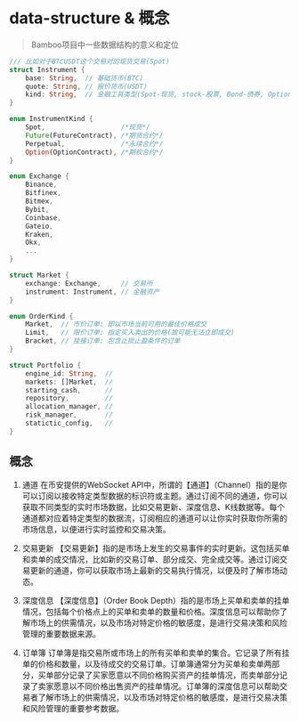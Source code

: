 # data-structure & 概念

> Bamboo项目中一些数据结构的意义和定位

```rust title="Instrument: 金融资产(股票，债券，期权等)"
/// 比如对于BTCUSDT这个交易对的现货交易(Spot)
struct Instrument {
	base: String,  // 基础货币(BTC)
	quote: String, // 报价货币(USDT)
	kind: String,  // 金融工具类型(Spot-现货, stock-股票, Bond-债券, Option-期权, Future-期货, Forex-外汇 ...)
}
```

```rust title="InstrumentKind: 金融工具的类型(现货，期货，合约等)"
enum InstrumentKind {
    Spot,                   /*现货*/
    Future(FutureContract), /*期货合约*/
    Perpetual,              /*永续合约*/
    Option(OptionContract), /*期权合约*/
}
```

```rust title="Market: 市场 = 交易场所 + 交易资产 (两者共同约定)"
enum Exchange {
	Binance,
	Bitfinex,
	Bitmex,
	Bybit,
	Coinbase,
	Gateio,
	Kraken,
	Okx,
	...
}

struct Market {
	exchange: Exchange,     // 交易所
	instrument: Instrument, // 金融资产
}
```

```rust title="OrderKind(OrderType): 投资者根据交易策略和风险偏好，来选择下单的订单种类"
enum OrderKind {
	Market,  // 市价订单: 即以市场当前可用的最佳价格成交
	Limit,   // 限价订单: 指定买入卖出的价格(故可能无法立即成交)
	Bracket, // 挂接订单: 包含止损止盈条件的订单
}
```

```rust title="Portfolio: 投资组合的元数据"
struct Portfolio {
	engine_id: String,  //
	markets: []Market,  //
	starting_cash,      //
	repository,         //
	allocation_manager, //
	risk_manager,       //
	statictic_config,   //
}
```

## 概念

1. 通道
在币安提供的WebSocket API中，所谓的【通道】（Channel）指的是你可以订阅以接收特定类型数据的标识符或主题。通过订阅不同的通道，你可以获取不同类型的实时市场数据，比如交易更新、深度信息、K线数据等。每个通道都对应着特定类型的数据流，订阅相应的通道可以让你实时获取你所需的市场信息，以便进行实时监控和交易决策。

2. 交易更新
【交易更新】指的是市场上发生的交易事件的实时更新。这包括买单和卖单的成交情况，比如新的交易订单、部分成交、完全成交等。通过订阅交易更新的通道，你可以获取市场上最新的交易执行情况，以便及时了解市场动态。

3. 深度信息
【深度信息】（Order Book Depth）指的是市场上买单和卖单的挂单情况，包括每个价格点上的买单和卖单的数量和价格。深度信息可以帮助你了解市场上的供需情况，以及市场对特定价格的敏感度，是进行交易决策和风险管理的重要数据来源。

4. 订单簿
订单簿是指交易所或市场上的所有买单和卖单的集合。它记录了所有挂单的价格和数量，以及待成交的交易订单。订单簿通常分为买单和卖单两部分，买单部分记录了买家愿意以不同价格购买资产的挂单情况，而卖单部分记录了卖家愿意以不同价格出售资产的挂单情况。订单簿的深度信息可以帮助交易者了解市场上的供需情况，以及市场对特定价格的敏感度，是进行交易决策和风险管理的重要参考数据。

